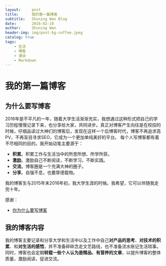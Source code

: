 ```yaml
---
layout:     post
title:      我的第一篇博客
subtitle:   Shuning Wan Blog
date:       2016-02-10
author:     Shuning Wan
header-img: img/post-bg-coffee.jpeg
catalog: true
tags:
    - 生活
    - 博客
    - 漫谈
    - Markdown
---
```


# 我的第一篇博客
## 为什么要写博客

2016年是不平凡的一年，随着大学生活渐渐充实，我想通过这种形式把自己的学习历程慢慢记录下来，也分享给大家，共同进步。真正对博客产生向往是在校招的时候，仔细品读过大神们的博客后，发现在这样一个后博客时代，博客不再追求高PV，不再盲目寻求SEO，它成为一个更加单纯美好的平台。
每个人写博客都有着不尽相同的目的。我开始动笔主要源于：
*   **积累**。积累工作与生活当中的所思所想、所学所获。
*   **激励**。激励自己不断阅读，不断学习，不断实践。
*   **交流**。博客圈是一个充满大神的圈子。
*   **分享**。自强不息，也要厚德载物。

我的博客生与2015年末2016年初，我大学生涯的时候。我希望，它可以伴随我走完十年。

感谢：

*   [你为什么要写博客](https://zhuanlan.zhihu.com/p/19743861)

## 我的博客内容

我的博客主要记录和分享大学和生活中以及工作中自己**对产品的思考**、**对技术的积累**、和**对生活的感悟**，并不准备碎碎念走文艺路线，也不准备流水账记生活琐事。同时，博客也会定期**转载一些个人认为是精品、有营养的文章**，以提升博客的整体质量，激励阅读，促进交流。

